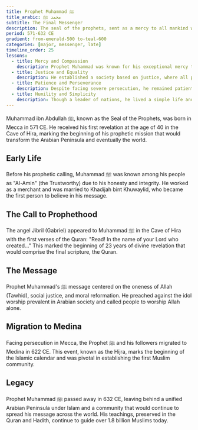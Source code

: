```yaml
---
title: Prophet Muhammad ﷺ
title_arabic: محمد ﷺ
subtitle: The Final Messenger
description: The seal of the prophets, sent as a mercy to all mankind with the final revelation.
period: 571-632 CE
gradient: from-emerald-500 to-teal-600
categories: [major, messenger, late]
timeline_order: 25
lessons:
  - title: Mercy and Compassion
    description: Prophet Muhammad was known for his exceptional mercy to all creation, showing kindness even to his enemies.
  - title: Justice and Equality
    description: He established a society based on justice, where all people were equal regardless of their background.
  - title: Patience and Perseverance
    description: Despite facing severe persecution, he remained patient and continued his mission with unwavering determination.
  - title: Humility and Simplicity
    description: Though a leader of nations, he lived a simple life and remained humble throughout his success.
---
```


Muhammad ibn Abdullah ﷺ, known as the Seal of the Prophets, was born in Mecca in 571 CE. He received his first revelation at the age of 40 in the Cave of Hira, marking the beginning of his prophetic mission that would transform the Arabian Peninsula and eventually the world.

## Early Life

Before his prophetic calling, Muhammad ﷺ was known among his people as "Al-Amin" (the Trustworthy) due to his honesty and integrity. He worked as a merchant and was married to Khadijah bint Khuwaylid, who became the first person to believe in his message.

## The Call to Prophethood

The angel Jibril (Gabriel) appeared to Muhammad ﷺ in the Cave of Hira with the first verses of the Quran: "Read! In the name of your Lord who created..." This marked the beginning of 23 years of divine revelation that would comprise the final scripture, the Quran.

## The Message

Prophet Muhammad's ﷺ message centered on the oneness of Allah (Tawhid), social justice, and moral reformation. He preached against the idol worship prevalent in Arabian society and called people to worship Allah alone.

## Migration to Medina

Facing persecution in Mecca, the Prophet ﷺ and his followers migrated to Medina in 622 CE. This event, known as the Hijra, marks the beginning of the Islamic calendar and was pivotal in establishing the first Muslim community.

## Legacy

Prophet Muhammad ﷺ passed away in 632 CE, leaving behind a unified Arabian Peninsula under Islam and a community that would continue to spread his message across the world. His teachings, preserved in the Quran and Hadith, continue to guide over 1.8 billion Muslims today.